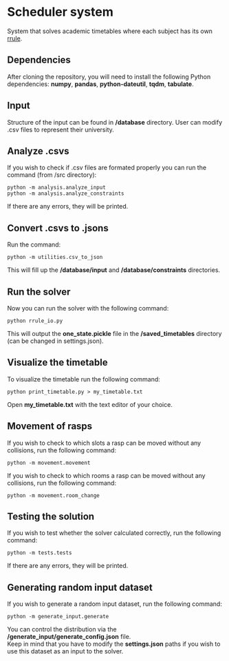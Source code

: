 # Scheduler system

System that solves academic timetables where each subject has its own [rrule](https://dateutil.readthedocs.io/en/stable/rrule.html).

## Dependencies
After cloning the repository, you will need to install the following Python dependencies: **numpy**, **pandas**, **python-dateutil**, **tqdm**, **tabulate**.

## Input

Structure of the input can be found in **/database** directory. User can modify .csv files to represent their university.

## Analyze .csvs

If you wish to check if .csv files are formated properly you can run the command (from /src directory):

```
python -m analysis.analyze_input
python -m analysis.analyze_constraints
```
If there are any errors, they will be printed.

## Convert .csvs to .jsons

Run the command:

```
python -m utilities.csv_to_json
```

This will fill up the **/database/input** and **/database/constraints** directories.

## Run the solver

Now you can run the solver with the following command:
```
python rrule_io.py
```

This will output the **one_state.pickle** file in the **/saved_timetables** directory (can be changed in settings.json).

## Visualize the timetable

To visualize the timetable run the following command:
```
python print_timetable.py > my_timetable.txt
```
Open **my_timetable.txt** with the text editor of your choice.

## Movement of rasps

If you wish to check to which slots a rasp can be moved without any collisions, run the following command:
```
python -m movement.movement
```

If you wish to check to which rooms a rasp can be moved without any collisions, run the following command:
```
python -m movement.room_change
```

## Testing the solution
If you wish to test whether the solver calculated correctly, run the following command:
```
python -m tests.tests
```
If there are any errors, they will be printed.

## Generating random input dataset
If you wish to generate a random input dataset, run the following command:
```
python -m generate_input.generate
```

You can control the distribution via the **/generate_input/generate_config.json** file.<br/>
Keep in mind that you have to modify the **settings.json** paths if you wish to use this dataset as an input to the solver.

